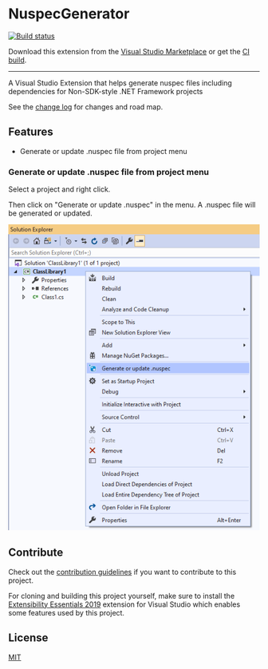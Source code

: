 # NuspecGenerator


[![Build status](https://ci.appveyor.com/api/projects/status/y3ihiyglunswbjqw?svg=true)](https://ci.appveyor.com/project/afaq-khan/nuspecgenerator)

Download this extension from the [Visual Studio Marketplace](https://marketplace.visualstudio.com/items?itemName=afaq-khan.nuspecgenerator)
or get the [CI build](https://www.vsixgallery.com/extension/bb82e765-ab80-4b8b-a93c-3aa7399ee392).

---------------------------------------

A Visual Studio Extension that helps generate nuspec files including dependencies for Non-SDK-style .NET Framework projects


See the [change log](CHANGELOG.md) for changes and road map.

## Features

- Generate or update .nuspec file from project menu

### Generate or update .nuspec file from project menu
Select a project and right click.

Then click on "Generate or update .nuspec" in the menu. A .nuspec file will be generated or updated.

![Image](Images/image.png)

## Contribute
Check out the [contribution guidelines](CONTRIBUTING.md)
if you want to contribute to this project.

For cloning and building this project yourself, make sure
to install the
[Extensibility Essentials 2019](https://marketplace.visualstudio.com/items?itemName=MadsKristensen.ExtensibilityEssentials2019)
extension for Visual Studio which enables some features
used by this project.

## License
[MIT](LICENSE)
